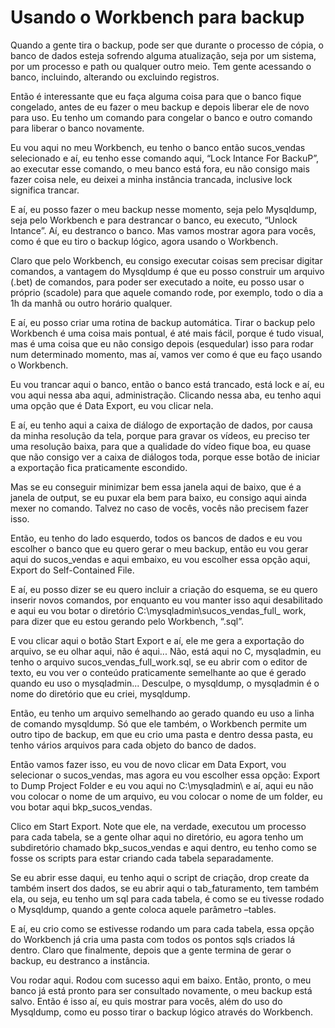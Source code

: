 # **Usando o Workbench para backup**

Quando a gente tira o backup, pode ser que durante o processo de cópia, o banco de dados esteja sofrendo alguma atualização, seja por um sistema, por um processo e path ou qualquer outro meio. Tem gente acessando o banco, incluindo, alterando ou excluindo registros.

Então é interessante que eu faça alguma coisa para que o banco fique congelado, antes de eu fazer o meu backup e depois liberar ele de novo para uso. Eu tenho um comando para congelar o banco e outro comando para liberar o banco novamente.

Eu vou aqui no meu Workbench, eu tenho o banco então sucos_vendas selecionado e aí, eu tenho esse comando aqui, “Lock Intance For BackuP”, ao executar esse comando, o meu banco está fora, eu não consigo mais fazer coisa nele, eu deixei a minha instância trancada, inclusive lock significa trancar.

E aí, eu posso fazer o meu backup nesse momento, seja pelo Mysqldump, seja pelo Workbench e para destrancar o banco, eu executo, “Unlock Intance”. Aí, eu destranco o banco. Mas vamos mostrar agora para vocês, como é que eu tiro o backup lógico, agora usando o Workbench.

Claro que pelo Workbench, eu consigo executar coisas sem precisar digitar comandos, a vantagem do Mysqldump é que eu posso construir um arquivo (.bet) de comandos, para poder ser executado a noite, eu posso usar o próprio (scadole) para que aquele comando rode, por exemplo, todo o dia a 1h da manhã ou outro horário qualquer.

E aí, eu posso criar uma rotina de backup automática. Tirar o backup pelo Workbench é uma coisa mais pontual, é até mais fácil, porque é tudo visual, mas é uma coisa que eu não consigo depois (esquedular) isso para rodar num determinado momento, mas aí, vamos ver como é que eu faço usando o Workbench.

Eu vou trancar aqui o banco, então o banco está trancado, está lock e aí, eu vou aqui nessa aba aqui, administração. Clicando nessa aba, eu tenho aqui uma opção que é Data Export, eu vou clicar nela.

E aí, eu tenho aqui a caixa de diálogo de exportação de dados, por causa da minha resolução da tela, porque para gravar os vídeos, eu preciso ter uma resolução baixa, para que a qualidade do vídeo fique boa, eu quase que não consigo ver a caixa de diálogos toda, porque esse botão de iniciar a exportação fica praticamente escondido.

Mas se eu conseguir minimizar bem essa janela aqui de baixo, que é a janela de output, se eu puxar ela bem para baixo, eu consigo aqui ainda mexer no comando. Talvez no caso de vocês, vocês não precisem fazer isso.

Então, eu tenho do lado esquerdo, todos os bancos de dados e eu vou escolher o banco que eu quero gerar o meu backup, então eu vou gerar aqui do sucos_vendas e aqui embaixo, eu vou escolher essa opção aqui, Export do Self-Contained File.

E aí, eu posso dizer se eu quero incluir a criação do esquema, se eu quero inserir novos comandos, por enquanto eu vou manter isso aqui desabilitado e aqui eu vou botar o diretório C:\mysqladmin\sucos_vendas_full_ work, para dizer que eu estou gerando pelo Workbench, “.sql”.

E vou clicar aqui o botão Start Export e aí, ele me gera a exportação do arquivo, se eu olhar aqui, não é aqui... Não, está aqui no C, mysqladmin, eu tenho o arquivo sucos_vendas_full_work.sql, se eu abrir com o editor de texto, eu vou ver o conteúdo praticamente semelhante ao que é gerado quando eu uso o mysqladmin... Desculpe, o mysqldump, o mysqladmin é o nome do diretório que eu criei, mysqldump.

Então, eu tenho um arquivo semelhando ao gerado quando eu uso a linha de comando mysqldump. Só que ele também, o Workbench permite um outro tipo de backup, em que eu crio uma pasta e dentro dessa pasta, eu tenho vários arquivos para cada objeto do banco de dados.

Então vamos fazer isso, eu vou de novo clicar em Data Export, vou selecionar o sucos_vendas, mas agora eu vou escolher essa opção: Export to Dump Project Folder e eu vou aqui no C:\mysqladmin\ e aí, aqui eu não vou colocar o nome de um arquivo, eu vou colocar o nome de um folder, eu vou botar aqui bkp_sucos_vendas.

Clico em Start Export. Note que ele, na verdade, executou um processo para cada tabela, se a gente olhar aqui no diretório, eu agora tenho um subdiretório chamado bkp_sucos_vendas e aqui dentro, eu tenho como se fosse os scripts para estar criando cada tabela separadamente.

Se eu abrir esse daqui, eu tenho aqui o script de criação, drop create da também insert dos dados, se eu abrir aqui o tab_faturamento, tem também ela, ou seja, eu tenho um sql para cada tabela, é como se eu tivesse rodado o Mysqldump, quando a gente coloca aquele parâmetro –tables.

E aí, eu crio como se estivesse rodando um para cada tabela, essa opção do Workbench já cria uma pasta com todos os pontos sqls criados lá dentro. Claro que finalmente, depois que a gente termina de gerar o backup, eu destranco a instância.

Vou rodar aqui. Rodou com sucesso aqui em baixo. Então, pronto, o meu banco já está pronto para ser consultado novamente, o meu backup está salvo. Então é isso aí, eu quis mostrar para vocês, além do uso do Mysqldump, como eu posso tirar o backup lógico através do Workbench.
